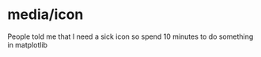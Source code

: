 # media/icon

People told me that I need a sick icon so spend 10 minutes to do something in matplotlib
